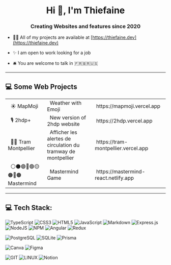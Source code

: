 <h1 align="center">Hi 👋, I'm Thiefaine</h1>

<h3 align="center">Creating Websites and features since 2020</h3>

- 👨‍💻 All of my projects are available at [https://thiefaine.dev](https://thiefaine.dev)

- ✨ I am open to work looking for a job 

- 🛎️ You are welcome to talk in 🇫🇷🇧🇷🇺🇸

<hr />

## 💻 Some Web Projects
<table>
<tbody>
  <tr style="height: 23px;">
    <td style="height: 23px;">&nbsp; ☀️ MapMoji </td>
    <td style="height: 23px;">&nbsp; Weather with Emoji </td>
    <td style="height: 23px;">&nbsp;https://mapmoji.vercel.app</td>
  </tr>
  <tr style="height: 23px;">
    <td style="height: 23px;">&nbsp; 🎙️ 2hdp+ </td>
    <td style="height: 23px;">&nbsp; New version of 2hdp website</td>
    <td style="height: 23px;">&nbsp;https://2hdp.vercel.app</td>
  </tr>
  <tr style="height: 23px;">
    <td style="height: 23px;">&nbsp; 🚊🚃 Tram Montpellier </td>
    <td style="height: 23px;">&nbsp; Afficher les alertes de circulation du tramway de montpellier</td>
    <td style="height: 23px;">&nbsp;https://tram-montpellier.vercel.app</td>
  </tr>
    <tr style="height: 23px;">
    <td style="height: 23px;">&nbsp; ⚪️⚫️🟣🔵🟢🟡🟠🔴🟤 Mastermind </td>
    <td style="height: 23px;">&nbsp; Mastermind Game </td>
    <td style="height: 23px;">&nbsp;https://mastermind-react.netlify.app</td>
  </tr>
</tbody>
</table>

<hr />

## 💻 Tech Stack:
![TypeScript](https://img.shields.io/badge/TypeScript-007ACC?style=for-the-badge&logo=typescript&logoColor=white) ![CSS3](https://img.shields.io/badge/css3-%231572B6.svg?style=for-the-badge&logo=css3&logoColor=white) ![HTML5](https://img.shields.io/badge/html5-%23E34F26.svg?style=for-the-badge&logo=html5&logoColor=white)  ![JavaScript](https://img.shields.io/badge/javascript-%23323330.svg?style=for-the-badge&logo=javascript&logoColor=%23F7DF1E) ![Markdown](https://img.shields.io/badge/markdown-%23000000.svg?style=for-the-badge&logo=markdown&logoColor=white) ![Express.js](https://img.shields.io/badge/express.js-%23404d59.svg?style=for-the-badge&logo=express&logoColor=%2361DAFB)  ![NodeJS](https://img.shields.io/badge/node.js-6DA55F?style=for-the-badge&logo=node.js&logoColor=white) ![NPM](https://img.shields.io/badge/NPM-%23CB3837.svg?style=for-the-badge&logo=npm&logoColor=white) ![Angular](https://img.shields.io/badge/Angular-DD0031?style=for-the-badge&logo=angular&logoColor=white) ![Redux](https://img.shields.io/badge/Redux-593D88?style=for-the-badge&logo=redux&logoColor=white)

![PostgreSQL](https://img.shields.io/badge/PostgreSQL-316192?style=for-the-badge&logo=postgresql&logoColor=white) ![SQLite](https://img.shields.io/badge/sqlite-%2307405e.svg?style=for-the-badge&logo=sqlite&logoColor=white) ![Prisma](https://img.shields.io/badge/Prisma-3982CE?style=for-the-badge&logo=Prisma&logoColor=white)

![Canva](https://img.shields.io/badge/Canva-%2300C4CC.svg?style=for-the-badge&logo=Canva&logoColor=white) ![Figma](https://img.shields.io/badge/figma-%23F24E1E.svg?style=for-the-badge&logo=figma&logoColor=white)


![GIT](https://img.shields.io/badge/Git-fc6d26?style=for-the-badge&logo=git&logoColor=white) ![LINUX](https://img.shields.io/badge/Linux-FCC624?style=for-the-badge&logo=linux&logoColor=black) ![Notion](https://img.shields.io/badge/Notion-%23000000.svg?style=for-the-badge&logo=notion&logoColor=white)
